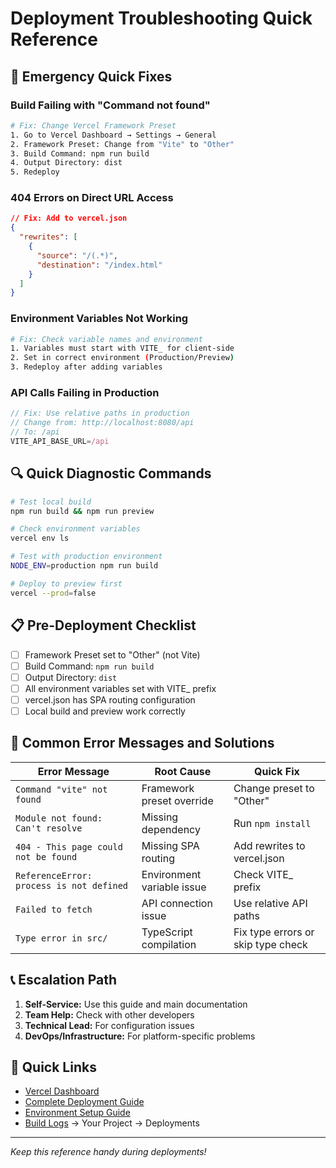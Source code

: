 # Deployment Troubleshooting Quick Reference

## 🚨 Emergency Quick Fixes

### Build Failing with "Command not found"
```bash
# Fix: Change Vercel Framework Preset
1. Go to Vercel Dashboard → Settings → General
2. Framework Preset: Change from "Vite" to "Other"
3. Build Command: npm run build
4. Output Directory: dist
5. Redeploy
```

### 404 Errors on Direct URL Access
```json
// Fix: Add to vercel.json
{
  "rewrites": [
    {
      "source": "/(.*)",
      "destination": "/index.html"
    }
  ]
}
```

### Environment Variables Not Working
```bash
# Fix: Check variable names and environment
1. Variables must start with VITE_ for client-side
2. Set in correct environment (Production/Preview)
3. Redeploy after adding variables
```

### API Calls Failing in Production
```javascript
// Fix: Use relative paths in production
// Change from: http://localhost:8080/api
// To: /api
VITE_API_BASE_URL=/api
```

## 🔍 Quick Diagnostic Commands

```bash
# Test local build
npm run build && npm run preview

# Check environment variables
vercel env ls

# Test with production environment
NODE_ENV=production npm run build

# Deploy to preview first
vercel --prod=false
```

## 📋 Pre-Deployment Checklist

- [ ] Framework Preset set to "Other" (not Vite)
- [ ] Build Command: `npm run build`
- [ ] Output Directory: `dist`
- [ ] All environment variables set with VITE_ prefix
- [ ] vercel.json has SPA routing configuration
- [ ] Local build and preview work correctly

## 🔧 Common Error Messages and Solutions

| Error Message | Root Cause | Quick Fix |
|---------------|------------|-----------|
| `Command "vite" not found` | Framework preset override | Change preset to "Other" |
| `Module not found: Can't resolve` | Missing dependency | Run `npm install` |
| `404 - This page could not be found` | Missing SPA routing | Add rewrites to vercel.json |
| `ReferenceError: process is not defined` | Environment variable issue | Check VITE_ prefix |
| `Failed to fetch` | API connection issue | Use relative API paths |
| `Type error in src/` | TypeScript compilation | Fix type errors or skip type check |

## 📞 Escalation Path

1. **Self-Service:** Use this guide and main documentation
2. **Team Help:** Check with other developers
3. **Technical Lead:** For configuration issues
4. **DevOps/Infrastructure:** For platform-specific problems

## 🔗 Quick Links

- [Vercel Dashboard](https://vercel.com/dashboard)
- [Complete Deployment Guide](./VERCEL_DEPLOYMENT_COMPLETE_GUIDE.md)
- [Environment Setup Guide](./vercel-environment-setup.md)
- [Build Logs](https://vercel.com/dashboard) → Your Project → Deployments

---
*Keep this reference handy during deployments!*